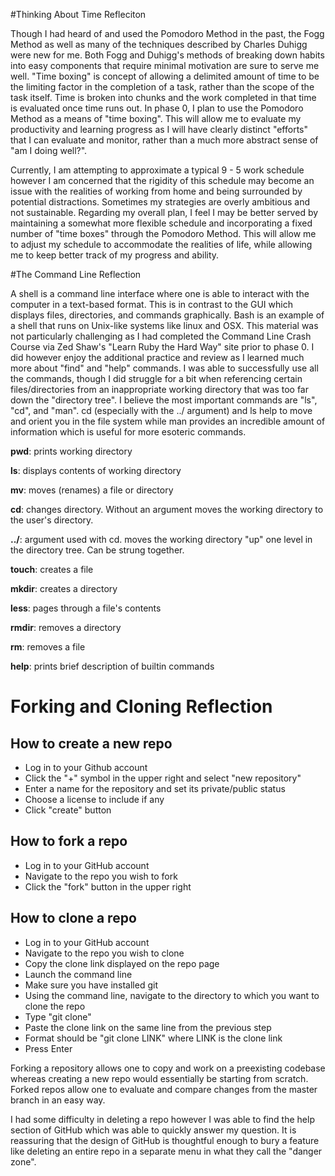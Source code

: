 #Thinking About Time Refleciton

 Though I had heard of and used the Pomodoro Method in the past, the Fogg Method as well as many of the techniques described by Charles Duhigg were new for me. Both Fogg and Duhigg's methods of breaking down habits into easy components that require minimal motivation are sure to serve me well. "Time boxing" is concept of allowing a delimited amount of time to be the limiting factor in the completion of a task, rather than the scope of the task itself. Time is broken into chunks and the work completed in that time is evaluated once time runs out. In phase 0, I plan to use the Pomodoro Method as a means of "time boxing". This will allow me to evaluate my productivity and learning progress as I will have clearly distinct "efforts" that I can evaluate and monitor, rather than a much more abstract sense of "am I doing well?".

  Currently, I am attempting to approximate a typical 9 - 5 work schedule however I am concerned that the rigidity of this schedule may become an issue with the realities of working from home and being surrounded by potential distractions. Sometimes my strategies are overly ambitious and not sustainable. Regarding my overall plan, I feel I may be better served by maintaining a somewhat more flexible schedule and incorporating a fixed number of "time boxes" through the Pomodoro Method. This will allow me to adjust my schedule to accommodate the realities of life, while allowing me to keep better track of my progress and ability.


#The Command Line Reflection

 A shell is a command line interface where one is able to interact with the computer in a text-based format. This is in contrast to the GUI which displays files, directories, and commands graphically. Bash is an example of a shell that runs on Unix-like systems like linux and OSX. This material was not particularly challenging as I had completed the Command Line Crash Course via Zed Shaw's "Learn Ruby the Hard Way" site prior to phase 0. I did however enjoy the additional practice and review as I learned much more about "find" and "help" commands. I was able to successfully use all the commands, though I did struggle for a bit when referencing certain files/directories from an inappropriate working directory that was too far down the "directory tree". I believe the most important commands are "ls", "cd", and "man". cd (especially with the ../ argument) and ls help to move and orient you in the file system while man provides an incredible amount of information which is useful for more esoteric commands.

**pwd**: prints working directory

**ls**: displays contents of working directory

**mv**: moves (renames) a file or directory

**cd**: changes directory. Without an argument moves the working directory to the user's directory.

**../**: argument used with cd. moves the working directory "up" one level in the directory tree. Can be strung together.

**touch**: creates a file

**mkdir**: creates a directory

**less**: pages through a file's contents

**rmdir**: removes a directory

**rm**: removes a file

**help**: prints brief description of builtin commands

# Forking and Cloning Reflection

## How to create a new repo

- Log in to your Github account
- Click the "+" symbol in the upper right and select "new repository"
- Enter a name for the repository and set its private/public status
- Choose a license to include if any
- Click "create" button

## How to fork a repo

- Log in to your GitHub account
- Navigate to the repo you wish to fork
- Click the "fork" button in the upper right

## How to clone a repo

- Log in to your GitHub account
- Navigate to the repo you wish to clone
- Copy the clone link displayed on the repo page
- Launch the command line
- Make sure you have installed git
- Using the command line, navigate to the directory to which you want to clone the repo
- Type "git clone"
- Paste the clone link on the same line from the previous step
- Format should be "git clone LINK" where LINK is the clone link
- Press Enter

Forking a repository allows one to copy and work on a preexisting codebase whereas creating a new repo would essentially be starting from scratch. Forked repos allow one to evaluate and compare changes from the master branch in an easy way.

I had some difficulty in deleting a repo however I was able to find the help section of GitHub which was able to quickly answer my question. It is reassuring that the design of GitHub is thoughtful enough to bury a feature like deleting an entire repo in a separate menu in what they call the "danger zone".